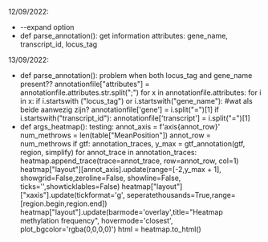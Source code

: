 12/09/2022:
- --expand option
- def parse_annotation(): get information attributes: gene_name, transcript_id, locus_tag

13/09/2022:
- def parse_annotation(): problem when both locus_tag and gene_name present??
annotationfile["attributes"] = annotationfile.attributes.str.split(";")
    for x in annotationfile.attributes:
        for i in x:
            if i.startswith ("locus_tag") or i.startswith("gene_name"): #wat als beide aanwezig zijn?
                annotationfile['gene'] = i.split("=")[1]
            if i.startswith("transcript_id"):
                annotationfile['transcript'] = i.split("=")[1]
- def args_heatmap(): testing:
    annot_axis = f'axis{annot_row}'
    num_methrows = len(table["MeanPosition"])
    annot_row = num_methrows
    if gtf:
        annotation_traces, y_max = gtf_annotation(gtf, region, simplify)
        for annot_trace in annotation_traces:
            heatmap.append_trace(trace=annot_trace, row=annot_row, col=1)
        heatmap["layout"][annot_axis].update(range=[-2,y_max + 1], showgrid=False,zeroline=False, showline=False, ticks='',showticklables=False)
        heatmap["layout"]["xaxis"].update(tickformat='g', seperatethousands=True,range=[region.begin,region.end])
        heatmap["layout"].update(barmode='overlay',title="Heatmap methylation frequency", hovermode='closest', plot_bgcolor='rgba(0,0,0,0)')
    html = heatmap.to_html()